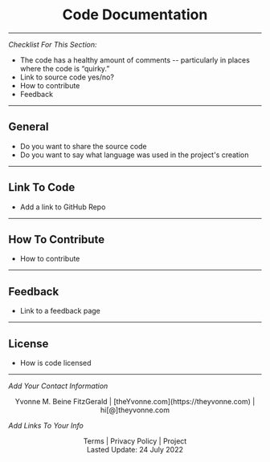 <h1 align="center">Code Documentation</h1>

---

_Checklist For This Section:_  

- The code has a healthy amount of comments -- particularly in places where the code is “quirky.”
- Link to source code yes/no?
- How to contribute
- Feedback



---

## General
- Do you want to share the source code
- Do you want to say what language was used in the project's creation


---


## Link To Code

- Add a link to GitHub Repo

---


## How To Contribute

- How to contribute


 ---

## Feedback

- Link to a feedback page

---

## License

- How is code licensed



---
_Add Your Contact Information_
<center>Yvonne M. Beine FitzGerald | [theYvonne.com](https://theyvonne.com) | hi[@]theyvonne.com </center>  

_Add Links To Your Info_

<center>Terms | Privacy Policy | Project </center>

<center>Lasted Update: 24 July 2022 </center> 



